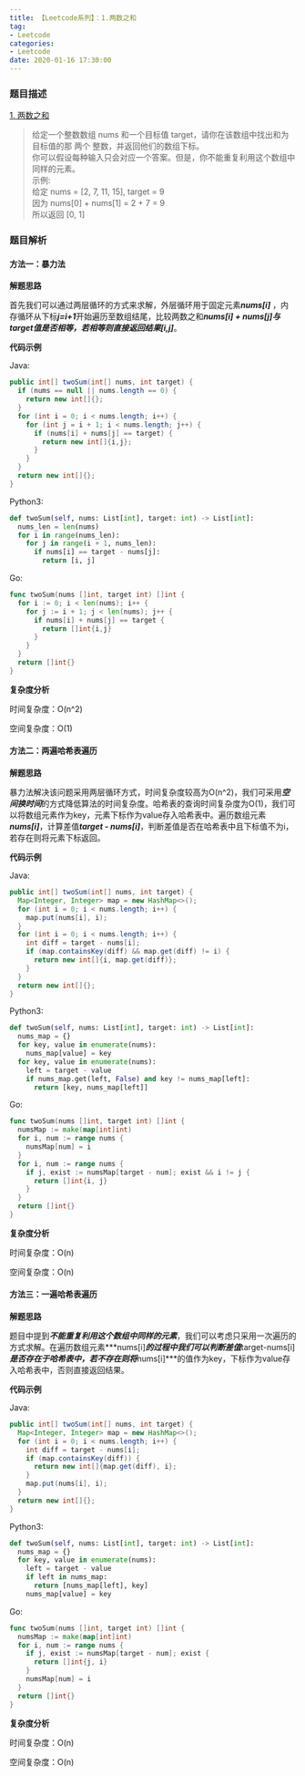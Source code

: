 ```yaml
---
title: 【Leetcode系列】：1.两数之和
tag:
- Leetcode
categories:
- Leetcode
date: 2020-01-16 17:30:00
---
```

### 题目描述
[1. 两数之和](https://leetcode-cn.com/problems/two-sum/)
> 给定一个整数数组 nums 和一个目标值 target，请你在该数组中找出和为目标值的那 两个 整数，并返回他们的数组下标。  
> 你可以假设每种输入只会对应一个答案。但是，你不能重复利用这个数组中同样的元素。  
> 示例:  
> 给定 nums = [2, 7, 11, 15],   target = 9  
> 因为 nums[0] + nums[1] = 2 + 7 = 9  
> 所以返回 [0, 1]

### 题目解析

#### 方法一：暴力法

**解题思路**

首先我们可以通过两层循环的方式来求解，外层循环用于固定元素***nums[i]*** ，内存循环从下标***j=i+1***开始遍历至数组结尾，比较两数之和***nums[i] + nums[j]***与target值是否相等，若相等则直接返回结果***[i,j]***。  

**代码示例**

Java:

``` java
public int[] twoSum(int[] nums, int target) {
  if (nums == null || nums.length == 0) {
    return new int[]{};
  }
  for (int i = 0; i < nums.length; i++) {
    for (int j = i + 1; i < nums.length; j++) {
      if (nums[i] + nums[j] == target) {
        return new int[]{i,j};
      }
    }
  }
  return new int[]{};
}
```

Python3:

```python
def twoSum(self, nums: List[int], target: int) -> List[int]:
  nums_len = len(nums)
  for i in range(nums_len):
    for j in range(i + 1, nums_len):
      if nums[i] == target - nums[j]:
        return [i, j]
```

Go:

```go
func twoSum(nums []int, target int) []int {
  for i := 0; i < len(nums); i++ {
    for j := i + 1; j < len(nums); j++ {
      if nums[i] + nums[j] == target {
        return []int{i,j}
      }
    }
  }
  return []int{}
}
```
**复杂度分析**

时间复杂度：O(n^2)

空间复杂度：O(1)

#### 方法二：两遍哈希表遍历

**解题思路**

暴力法解决该问题采用两层循环方式，时间复杂度较高为O(n^2)，我们可采用***空间换时间***的方式降低算法的时间复杂度。哈希表的查询时间复杂度为O(1)，我们可以将数组元素作为key，元素下标作为value存入哈希表中。遍历数组元素***nums[i]***，计算差值***target - nums[i]***，判断差值是否在哈希表中且下标值不为i，若存在则将元素下标返回。

**代码示例**

Java:

```java
public int[] twoSum(int[] nums, int target) {
  Map<Integer, Integer> map = new HashMap<>();
  for (int i = 0; i < nums.length; i++) {
    map.put(nums[i], i);
  }
  for (int i = 0; i < nums.length; i++) {
    int diff = target - nums[i];
    if (map.containsKey(diff) && map.get(diff) != i) {
      return new int[]{i, map.get(diff)};
    }
  }
  return new int[]{};
}
```

Python3:

```python
def twoSum(self, nums: List[int], target: int) -> List[int]:
  nums_map = {}
  for key, value in enumerate(nums):
    nums_map[value] = key
  for key, value in enumerate(nums):
    left = target - value
    if nums_map.get(left, False) and key != nums_map[left]:
      return [key, nums_map[left]]
```

Go:

```go
func twoSum(nums []int, target int) []int {
  numsMap := make(map[int]int)
  for i, num := range nums {
    numsMap[num] = i
  }
  for i, num := range nums {
    if j, exist := numsMap[target - num]; exist && i != j {
      return []int{i, j}
    }
  }
  return []int{}
}
```
**复杂度分析**

时间复杂度：O(n)

空间复杂度：O(n)

#### 方法三：一遍哈希表遍历

**解题思路**

题目中提到***不能重复利用这个数组中同样的元素***，我们可以考虑只采用一次遍历的方式求解。在遍历数组元素***nums[i]***的过程中我们可以判断差值***target-nums[i]***是否存在于哈希表中，若不存在则将***nums[i]***的值作为key，下标作为value存入哈希表中，否则直接返回结果。

**代码示例**

Java:

```java
public int[] twoSum(int[] nums, int target) {
  Map<Integer, Integer> map = new HashMap<>();
  for (int i = 0; i < nums.length; i++) {
    int diff = target - nums[i];
    if (map.containsKey(diff)) {
      return new int[]{map.get(diff), i};
    }
    map.put(nums[i], i);
  }
  return new int[]{};
}
```

Python3:

```python
def twoSum(self, nums: List[int], target: int) -> List[int]:
  nums_map = {}
  for key, value in enumerate(nums):
    left = target - value
    if left in nums_map:
      return [nums_map[left], key]
    nums_map[value] = key
```

Go:

```go
func twoSum(nums []int, target int) []int {
  numsMap := make(map[int]int)
  for i, num := range nums {
    if j, exist := numsMap[target - num]; exist {
      return []int{j, i}
    }
    numsMap[num] = i
  }
  return []int{}
}
```
**复杂度分析**

时间复杂度：O(n)

空间复杂度：O(n)
